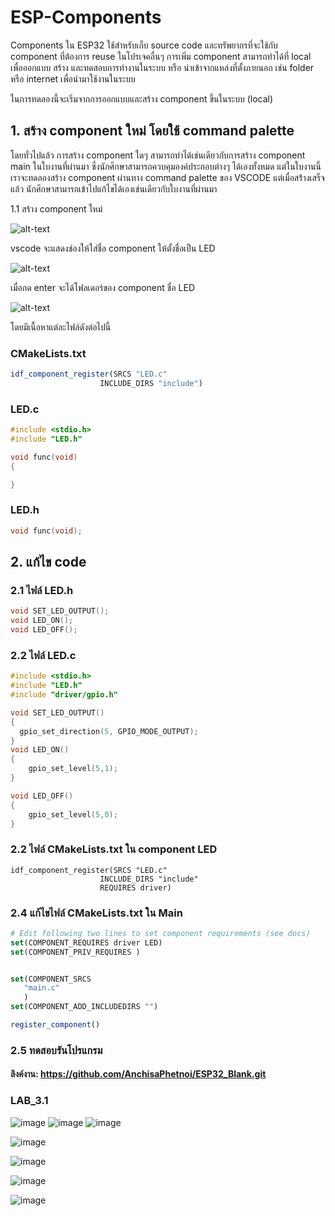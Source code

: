 # ESP-Components

Components ใน ESP32 ใช้สำหรับเก็บ source code และทรัพยากรที่จะใช้กับ component ที่ต้องการ reuse ในโปรเจคอื่นๆ
การเพิ่ม component สามารถทำได้ที่ local เพื่อออกแบบ สร้าง และทดสอบการทำงานในระบบ หรือ นำเข้าจากแหล่งที่ตั้งภายนอก เช่น folder หรือ internet เพื่อนำมาใช้งานในระบบ

ในการทดลองนี้จะเริ่มจากการออกแบบและสร้าง component ขึ้นในระบบ (local)

## 1. สร้าง component ใหม่ โดยใช้ command palette

โดยทั่วไปแล้ว การสร้าง component ใดๆ สามารถทำได้เช่นเดียวกับการสร้าง component main ในใบงานที่ผ่านมา
ซึ่งนักศึกษาสามารถควบคุมองค์ประกอบต่างๆ ได้เองทั้งหมด แต่ในใบงานนี้เราจะทดลองสร้าง component ผ่านทาง command palette ของ VSCODE
แต่เมื่อสร้่างเสร็จแล้ว นักศึกษาสามารถเข้าไปแก้ไขได้เองเช่นเดียวกับใบงานที่ผ่านมา

1.1 สร้าง component ใหม่

![alt-text](./Pictures/Image_01.png)

vscode จะแสดงช่องให้ใส่ชื่อ component  ให้ตั้งชื่อเป็น LED

![alt-text](./Pictures/Image_02.png)

เมื่อกด enter จะได้โฟลเดอร์ของ component ชื่อ LED 

![alt-text](./Pictures/Image_03.png)

โดยมีเนื้อหาแต่ละไฟล์ดังต่อไปนี้

### CMakeLists.txt

``` CMake
idf_component_register(SRCS "LED.c"
                    INCLUDE_DIRS "include")
```

### LED.c

```c
#include <stdio.h>
#include "LED.h"

void func(void)
{

}
```



### LED.h

```c
void func(void);
```


## 2. แก้ไข code 
### 2.1 ไฟล์ LED.h

```c
void SET_LED_OUTPUT();
void LED_ON();
void LED_OFF();

```
### 2.2 ไฟล์ LED.c

```c
#include <stdio.h>
#include "LED.h"
#include "driver/gpio.h"

void SET_LED_OUTPUT()
{
  gpio_set_direction(5, GPIO_MODE_OUTPUT);  
}
void LED_ON()
{
    gpio_set_level(5,1);
}

void LED_OFF()
{
    gpio_set_level(5,0);
}
```
### 2.2 ไฟล์ CMakeLists.txt ใน component LED
```
idf_component_register(SRCS "LED.c"
                    INCLUDE_DIRS "include" 
                    REQUIRES driver)
```

### 2.4 แก้ไขไฟล์ CMakeLists.txt ใน Main

``` CMake
# Edit following two lines to set component requirements (see docs)
set(COMPONENT_REQUIRES driver LED)
set(COMPONENT_PRIV_REQUIRES )


set(COMPONENT_SRCS 
   "main.c"
   )
set(COMPONENT_ADD_INCLUDEDIRS "")

register_component()
```

### 2.5 ทดสอบรันโปรแกรม

#### ลิงค์งาน: https://github.com/AnchisaPhetnoi/ESP32_Blank.git

### LAB_3.1

![image](https://github.com/user-attachments/assets/dda8e6e8-caac-44d3-8199-974e18058ed2)
![image](https://github.com/user-attachments/assets/30f21e01-5638-42ad-a74a-5589d5cbb70d)
![image](https://github.com/user-attachments/assets/df6ca4d5-4bf2-49dc-9199-3bc7ab50a820)

![image](https://github.com/user-attachments/assets/8cd03fbd-3541-489e-a5a9-b687aad99004)

![image](https://github.com/user-attachments/assets/c05a7584-72c6-4b9a-88e0-5526acc22874)

![image](https://github.com/user-attachments/assets/1a0d0b18-c772-499e-8d5c-0aa5e9f9f10e)

![image](https://github.com/user-attachments/assets/dbf5c68c-6888-47ac-897a-80d5d04ab78a)

























